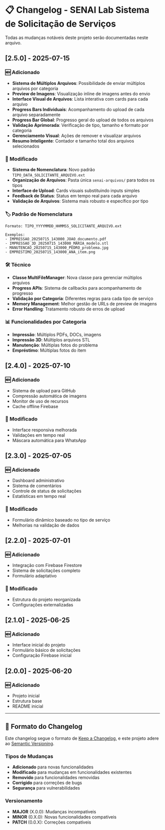 # 📋 Changelog - SENAI Lab Sistema de Solicitação de Serviços

Todas as mudanças notáveis deste projeto serão documentadas neste arquivo.

## [2.5.0] - 2025-07-15

### 🆕 Adicionado
- **Sistema de Múltiplos Arquivos**: Possibilidade de enviar múltiplos arquivos por categoria
- **Preview de Imagens**: Visualização inline de imagens antes do envio
- **Interface Visual de Arquivos**: Lista interativa com cards para cada arquivo
- **Progress Bars Individuais**: Acompanhamento do upload de cada arquivo separadamente
- **Progress Bar Global**: Progresso geral do upload de todos os arquivos
- **Validação Aprimorada**: Verificação de tipo, tamanho e formato por categoria
- **Gerenciamento Visual**: Ações de remover e visualizar arquivos
- **Resumo Inteligente**: Contador e tamanho total dos arquivos selecionados

### 🔄 Modificado
- **Sistema de Nomenclatura**: Novo padrão `TIPO_DATA_SOLICITANTE_ARQUIVO.ext`
- **Organização de Arquivos**: Pasta única `senai-arquivos/` para todos os tipos
- **Interface de Upload**: Cards visuais substituindo inputs simples
- **Feedback de Status**: Status em tempo real para cada arquivo
- **Validação de Arquivos**: Sistema mais robusto e específico por tipo

### 🏷️ Padrão de Nomenclatura
```
Formato: TIPO_YYYYMMDD_HHMMSS_SOLICITANTE_ARQUIVO.ext

Exemplos:
- IMPRESSAO_20250715_143000_JOAO_documento.pdf
- IMPRESSAO_3D_20250715_143000_MARIA_modelo.stl
- MANUTENCAO_20250715_143000_PEDRO_problema.jpg
- EMPRESTIMO_20250715_143000_ANA_item.png
```

### 🛠️ Técnico
- **Classe MultiFileManager**: Nova classe para gerenciar múltiplos arquivos
- **Progress APIs**: Sistema de callbacks para acompanhamento de progresso
- **Validação por Categoria**: Diferentes regras para cada tipo de serviço
- **Memory Management**: Melhor gestão de URLs de preview de imagens
- **Error Handling**: Tratamento robusto de erros de upload

### 📊 Funcionalidades por Categoria
- **Impressão**: Múltiplos PDFs, DOCs, imagens
- **Impressão 3D**: Múltiplos arquivos STL
- **Manutenção**: Múltiplas fotos do problema
- **Empréstimo**: Múltiplas fotos do item

## [2.4.0] - 2025-07-10

### 🆕 Adicionado
- Sistema de upload para GitHub
- Compressão automática de imagens
- Monitor de uso de recursos
- Cache offline Firebase

### 🔄 Modificado
- Interface responsiva melhorada
- Validações em tempo real
- Máscara automática para WhatsApp

## [2.3.0] - 2025-07-05

### 🆕 Adicionado
- Dashboard administrativo
- Sistema de comentários
- Controle de status de solicitações
- Estatísticas em tempo real

### 🔄 Modificado
- Formulário dinâmico baseado no tipo de serviço
- Melhorias na validação de dados

## [2.2.0] - 2025-07-01

### 🆕 Adicionado
- Integração com Firebase Firestore
- Sistema de solicitações completo
- Formulário adaptativo

### 🔄 Modificado
- Estrutura do projeto reorganizada
- Configurações externalizadas

## [2.1.0] - 2025-06-25

### 🆕 Adicionado
- Interface inicial do projeto
- Formulário básico de solicitações
- Configuração Firebase inicial

## [2.0.0] - 2025-06-20

### 🆕 Adicionado
- Projeto inicial
- Estrutura base
- README inicial

---

## 📝 Formato do Changelog

Este changelog segue o formato de [Keep a Changelog](https://keepachangelog.com/pt-BR/1.0.0/),
e este projeto adere ao [Semantic Versioning](https://semver.org/lang/pt-BR/).

### Tipos de Mudanças
- **Adicionado** para novas funcionalidades
- **Modificado** para mudanças em funcionalidades existentes
- **Removido** para funcionalidades removidas
- **Corrigido** para correções de bugs
- **Segurança** para vulnerabilidades

### Versionamento
- **MAJOR** (X.0.0): Mudanças incompatíveis
- **MINOR** (0.X.0): Novas funcionalidades compatíveis
- **PATCH** (0.0.X): Correções compatíveis
